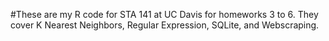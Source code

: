 #These are my R code for STA 141 at UC Davis for homeworks 3 to 6. They cover K Nearest Neighbors, Regular Expression, SQLite, and Webscraping.
